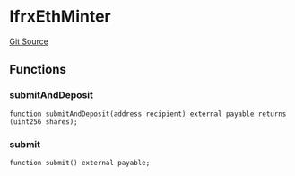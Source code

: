 # IfrxEthMinter
[Git Source](https://github.com/larrythecucumber321/protocol/blob/77d337b8595ba96d069ded321419b36a61984170/contracts/plugins/assets/frax-eth/IfrxEthMinter.sol)


## Functions
### submitAndDeposit


```solidity
function submitAndDeposit(address recipient) external payable returns (uint256 shares);
```

### submit


```solidity
function submit() external payable;
```

